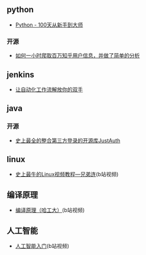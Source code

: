 ## python

* [Python - 100天从新手到大师](https://github.com/jackfrued/Python-100-Days)

### 开源
* [如何一小时爬取百万知乎用户信息，并做了简单的分析](https://juejin.im/entry/58e0878f570c3500579eed28)


## jenkins
* [让自动化工作流解放你的双手](https://juejin.im/post/5d3fb5046fb9a06b0935f47d)


## java

### 开源
* [史上最全的整合第三方登录的开源库JustAuth](https://github.com/justauth/JustAuth)


## linux

* [史上最牛的Linux视频教程—兄弟连](https://www.bilibili.com/video/av18156598/?p=1)(b站视频)


## 编译原理

* [编译原理（哈工大）](https://www.bilibili.com/video/av17649289/?p=3)(b站视频)

## 人工智能
* [人工智能入门](https://www.bilibili.com/video/av50927301?p=2)(b站视频)